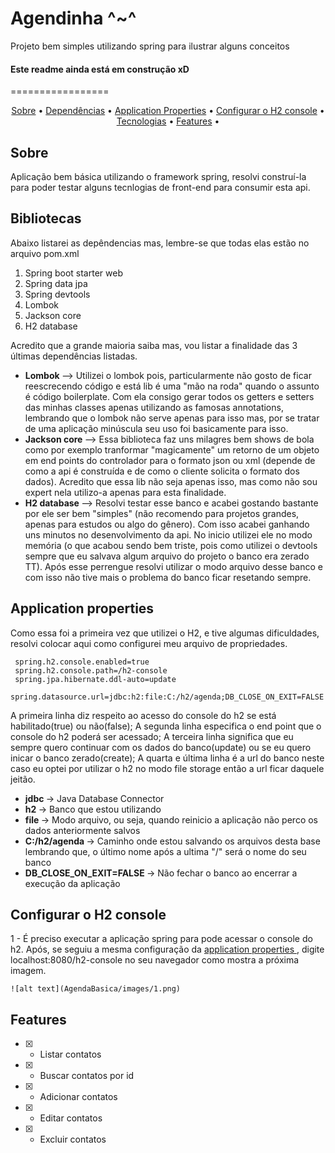 <h1> Agendinha ^~^ </h1>

<p> Projeto bem simples utilizando spring para ilustrar alguns conceitos </p>

#### Este readme ainda está em construção xD

=================

<p align="center">
 <a href="#sobre">Sobre</a> •
 <a href="#libs">Dependências</a> •
 <a href="#app">Application Properties</a> • 
 <a href="#h2config">Configurar o H2 console</a> • 
 <a href="#tecnologias">Tecnologias</a> •
 <a href="#features">Features</a> • 
</p>

<a id="sobre"> </a>
## Sobre

<p> Aplicação bem básica utilizando o framework spring, resolvi construí-la para poder testar alguns tecnlogias de front-end para consumir esta api. </p>

<a id="libs"> </a>
## Bibliotecas

<p> 
  Abaixo listarei as depêndencias mas, lembre-se que todas elas estão no arquivo pom.xml
  <ol>
    <li> Spring boot starter web </li>
    <li> Spring data jpa </li>
    <li> Spring devtools </li>
    <li> Lombok </li>
    <li> Jackson core </li>
    <li> H2 database </li>
  </ol>
  Acredito que a grande maioria saiba mas, vou listar a finalidade das 3 últimas dependências listadas.
  <ul>
    <li>
      <b> Lombok </b> --> Utilizei o lombok pois, particularmente não gosto de ficar reescrecendo código e está lib é uma "mão na roda" quando o assunto
      é código boilerplate. Com ela consigo gerar todos os getters e setters das minhas classes apenas utilizando as famosas annotations, 
      lembrando que o lombok não serve apenas para isso mas, por se tratar de uma aplicação minúscula seu uso foi basicamente para isso.
    </li>
    <li> 
      <b> Jackson core </b> --> Essa biblioteca faz uns milagres bem shows de bola como por exemplo tranformar "magicamente" um retorno de um objeto
      em end points do controlador para o formato json ou xml (depende de como a api é construída e de como o cliente solicita o formato dos dados). 
      Acredito que essa lib não seja apenas isso, mas como não sou expert nela utilizo-a apenas para esta finalidade.
    </li>
    <li>
      <b> H2 database </b> --> Resolvi testar esse banco e acabei gostando bastante por ele ser bem "simples" (não recomendo para projetos grandes, apenas para estudos 
      ou algo do gênero). Com isso acabei ganhando uns minutos no desenvolvimento da api. No inicio utilizei ele no modo memória (o que acabou sendo bem triste, pois
      como utilizei o devtools sempre que eu salvava algum arquivo do projeto o banco era zerado TT). Após esse perrengue resolvi utilizar o modo arquivo desse banco
      e com isso não tive mais o problema do banco ficar resetando sempre.
    </li>
  </ul>
</p>

<a id="app"> </a>
## Application properties

<p>
  Como essa foi a primeira vez que utilizei o H2, e tive algumas dificuldades, resolvi colocar aqui como configurei meu arquivo de propriedades.
  
   ```
    spring.h2.console.enabled=true
    spring.h2.console.path=/h2-console
    spring.jpa.hibernate.ddl-auto=update
    spring.datasource.url=jdbc:h2:file:C:/h2/agenda;DB_CLOSE_ON_EXIT=FALSE	
  ```
  
  A primeira linha diz respeito ao acesso do console do h2 se está habilitado(true) ou não(false);
  A segunda linha especifica o end point que o console do h2 poderá ser acessado;
  A terceira linha significa que eu sempre quero continuar com os dados do banco(update) ou se eu quero inicar o banco zerado(create);
  A quarta e última linha é a url do banco neste caso eu optei por utilizar o h2 no modo file storage então a url ficar daquele jeitão.
  <ul>
    <li> <b> jdbc </b> -> Java Database Connector </li>
    <li> <b> h2 </b> -> Banco que estou utilizando </li>
    <li> <b> file </b> -> Modo arquivo, ou seja, quando reinicio a aplicação não perco os dados anteriormente salvos </li>
    <li> <b> C:/h2/agenda </b> -> Caminho onde estou salvando os arquivos desta base lembrando que, o último nome após a ultima "/" será o nome do seu banco </li>
    <li> <b> DB_CLOSE_ON_EXIT=FALSE </b> -> Não fechar o banco ao encerrar a execução da aplicação </li>
  </ul>
</p>

<a id="h2config"> </a>
## Configurar o H2 console

  <p> 
    1 - É preciso executar a aplicação spring para pode acessar o console do h2.
        Após, se seguiu a mesma configuração da <a href="#app"> application properties 		</a>, 
        digite localhost:8080/h2-console no seu navegador
        como mostra a próxima imagem.
  </p>
   <p>
 
    ![alt text](AgendaBasica/images/1.png)
    
   </p>

<a id="features"> </a>
## Features

<p>

  - [X] - Listar contatos
  - [X] - Buscar contatos por id
  - [X] - Adicionar contatos
  - [X] - Editar contatos
  - [X] - Excluir contatos
  
</p>

 
  
 
